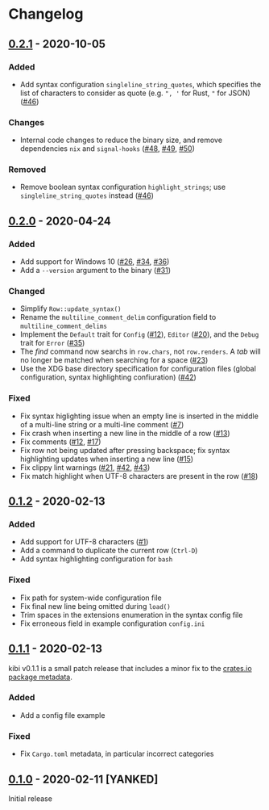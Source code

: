# Changelog

## [0.2.1] - 2020-10-05

### Added

- Add syntax configuration `singleline_string_quotes`, which specifies the list
  of characters to consider as quote (e.g. `", '` for Rust, `"` for JSON) ([#46](https://github.com/ilai-deutel/kibi/pull/46))

### Changes

- Internal code changes to reduce the binary size, and remove dependencies `nix`
  and `signal-hooks` ([#48](https://github.com/ilai-deutel/kibi/pull/48),
  [#49](https://github.com/ilai-deutel/kibi/pull/49), [#50](https://github.com/ilai-deutel/kibi/pull/50))

### Removed

- Remove boolean syntax configuration `highlight_strings`; use
  `singleline_string_quotes` instead ([#46](https://github.com/ilai-deutel/kibi/pull/46))

## [0.2.0] - 2020-04-24

### Added

- Add support for Windows 10
  ([#26](https://github.com/ilai-deutel/kibi/issues/26),
  [#34](https://github.com/ilai-deutel/kibi/issues/34), [#36](https://github.com/ilai-deutel/kibi/issues/36))
- Add a `--version` argument to the binary ([#31](https://github.com/ilai-deutel/kibi/pull/31))

### Changed

- Simplify `Row::update_syntax()`
- Rename the `multiline_comment_delim` configuration field to `multiline_comment_delims`
- Implement the `Default` trait for `Config`
  ([#12](https://github.com/ilai-deutel/kibi/issues/12)), `Editor`
  ([#20](https://github.com/ilai-deutel/kibi/issues/20)), and the `Debug` trait
  for `Error` ([#35](https://github.com/ilai-deutel/kibi/issues/35))
- The _find_ command now searchs in `row.chars`, not `row.renders`. A _tab_ will
  no longer be matched when searching for a space
  ([#23](https://github.com/ilai-deutel/kibi/issues/23))
- Use the XDG base directory specification for configuration files
  (global configuration, syntax highlighting confiuration) ([#42](https://github.com/ilai-deutel/kibi/issues/42))

### Fixed

- Fix syntax higlighting issue when an empty line is inserted in the middle of a
  multi-line string or a multi-line comment ([#7](https://github.com/ilai-deutel/kibi/issues/7))
- Fix crash when inserting a new line in the middle of a row ([#13](https://github.com/ilai-deutel/kibi/issues/13))
- Fix comments ([#12](https://github.com/ilai-deutel/kibi/issues/12), [#17](https://github.com/ilai-deutel/kibi/issues/17))
- Fix row not being updated after pressing backspace; fix syntax highlighting
  updates when inserting a new line ([#15](https://github.com/ilai-deutel/kibi/issues/15))
- Fix clippy lint warnings
  ([#21](https://github.com/ilai-deutel/kibi/issues/21),
  [#42](https://github.com/ilai-deutel/kibi/issues/42), [#43](https://github.com/ilai-deutel/kibi/issues/43))
- Fix match highlight when UTF-8 characters are present in the row ([#18](https://github.com/ilai-deutel/kibi/issues/18))

## [0.1.2] - 2020-02-13

### Added

- Add support for UTF-8 characters ([#1](https://github.com/ilai-deutel/kibi/issues/1))
- Add a command to duplicate the current row (`Ctrl-D`)
- Add syntax highlighting configuration for `bash`

### Fixed

- Fix path for system-wide configuration file
- Fix final new line being omitted during `load()`
- Trim spaces in the extensions enumeration in the syntax config file
- Fix erroneous field in example configuration `config.ini`

## [0.1.1] - 2020-02-13

kibi v0.1.1 is a small patch release that includes a minor fix to the
[crates.io package metadata](https://crates.io/crates/kibi).

### Added

- Add a config file example

### Fixed

- Fix `Cargo.toml` metadata, in particular incorrect categories

## [0.1.0] - 2020-02-11 [YANKED]

Initial release

[Next release]: https://github.com/ilai-deutel/kibi/compare/v0.2.1...HEAD
[0.2.1]: https://github.com/ilai-deutel/kibi/releases/tag/v0.2.1
[0.2.0]: https://github.com/ilai-deutel/kibi/releases/tag/v0.2.0
[0.1.2]: https://github.com/ilai-deutel/kibi/releases/tag/v0.1.2
[0.1.1]: https://github.com/ilai-deutel/kibi/releases/tag/v0.1.1
[0.1.0]: https://github.com/ilai-deutel/kibi/releases/tag/v0.1.0
